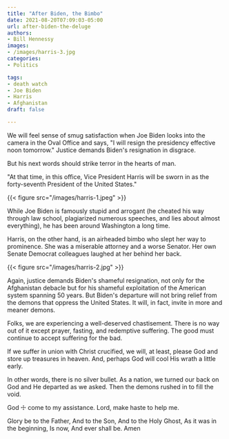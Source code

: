 ```yaml
---
title: "After Biden, the Bimbo"
date: 2021-08-20T07:09:03-05:00
url: after-biden-the-deluge
authors: 
- Bill Hennessy
images: 
- /images/harris-3.jpg
categories: 
- Politics

tags: 
- death watch
- Joe Biden
- Harris
- Afghanistan
draft: false

---
```


We will feel sense of smug satisfaction when Joe Biden looks into the camera in the Oval Office and says, "I will resign the presidency effective noon tomorrow." Justice demands Biden's resignation in disgrace. 

But his next words should strike terror in the hearts of man.

"At that time, in this office, Vice President Harris will be sworn in as the forty-seventh President of the United States."

{{< figure src="/images/harris-1.jpeg" >}}

While Joe Biden is famously stupid and arrogant (he cheated his way through law school, plagiarized numerous speeches, and lies about almost everything), he has been around Washington a long time. 

Harris, on the other hand, is an airheaded bimbo who slept her way to prominence. She was a miserable attorney and a worse Senator. Her own Senate Democrat colleagues laughed at her behind her back.

{{< figure src="/images/harris-2.jpg"  >}}

Again, justice demands Biden's shameful resignation, not only for the Afghanistan debacle but for his shameful exploitation of the American system spanning 50 years. But Biden's departure will not bring relief from the demons that oppress the United States. It will, in fact, invite in more and meaner demons.

Folks, we are experiencing a well-deserved chastisement. There is no way out of it except prayer, fasting, and redemptive suffering. The good must continue to accept suffering for the bad. 

If we suffer in union with Christ crucified, we will, at least, please God and store up treasures in heaven. And, perhaps God will cool His wrath a little early. 

In other words, there is no silver bullet. As a nation, we turned our back on God and He departed as we asked. Then the demons rushed in to fill the void. 

God ☩ come to my assistance.
Lord, make haste to help me.

Glory be to the Father,
And to the Son,
And to the Holy Ghost,
As it was in the beginning,
Is now,
And ever shall be.
Amen